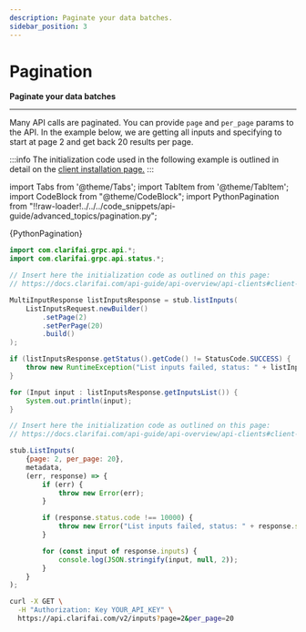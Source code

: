 ```yaml
---
description: Paginate your data batches.
sidebar_position: 3
---
```


# Pagination

**Paginate your data batches**
<hr />

Many API calls are paginated. You can provide `page` and `per_page` params to the API. In the example below, we are getting all inputs and specifying to start at page 2 and get back 20 results per page.

:::info
The initialization code used in the following example is outlined in detail on the [client installation page.](../api-overview/api-clients#client-installation-instructions)
:::

import Tabs from '@theme/Tabs';
import TabItem from '@theme/TabItem';
import CodeBlock from "@theme/CodeBlock";
import PythonPagination from "!!raw-loader!../../../code_snippets/api-guide/advanced_topics/pagination.py";


<Tabs>

<TabItem value="python" label="Python" default>
    <CodeBlock className="language-python">{PythonPagination}</CodeBlock>
</TabItem>

<TabItem value="java" label="Java" default>

```java
import com.clarifai.grpc.api.*;
import com.clarifai.grpc.api.status.*;

// Insert here the initialization code as outlined on this page:
// https://docs.clarifai.com/api-guide/api-overview/api-clients#client-installation-instructions

MultiInputResponse listInputsResponse = stub.listInputs(
    ListInputsRequest.newBuilder()
        .setPage(2)
        .setPerPage(20)
        .build()
);

if (listInputsResponse.getStatus().getCode() != StatusCode.SUCCESS) {
    throw new RuntimeException("List inputs failed, status: " + listInputsResponse.getStatus());
}

for (Input input : listInputsResponse.getInputsList()) {
    System.out.println(input);
}
```
</TabItem>

<TabItem value="nodejs" label="NodeJS" default>

```javascript
// Insert here the initialization code as outlined on this page:
// https://docs.clarifai.com/api-guide/api-overview/api-clients#client-installation-instructions

stub.ListInputs(
    {page: 2, per_page: 20},
    metadata,
    (err, response) => {
        if (err) {
            throw new Error(err);
        }

        if (response.status.code !== 10000) {
            throw new Error("List inputs failed, status: " + response.status.description);
        }

        for (const input of response.inputs) {
            console.log(JSON.stringify(input, null, 2));
        }
    }
);
```
</TabItem>

<TabItem value="curl" label="cURL" default>

```bash
curl -X GET \
  -H "Authorization: Key YOUR_API_KEY" \
  https://api.clarifai.com/v2/inputs?page=2&per_page=20
```
</TabItem>
</Tabs>

